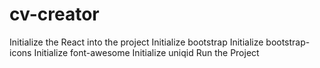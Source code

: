 # cv-creator

Initialize the React into the project
Initialize bootstrap
Initialize bootstrap-icons
Initialize font-awesome
Initialize uniqid
Run the Project
